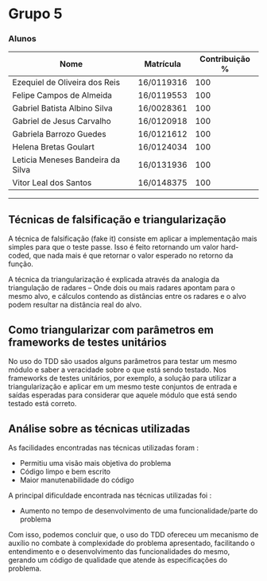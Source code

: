 # Grupo 5

### Alunos

| Nome | Matrícula | Contribuição % |
|------|-----------|----------------|
| Ezequiel de Oliveira dos Reis | 16/0119316 | 100 |
| Felipe Campos de Almeida | 16/0119553 | 100 |
| Gabriel Batista Albino Silva | 16/0028361 | 100 |
| Gabriel de Jesus Carvalho | 16/0120918 | 100 |
| Gabriela Barrozo Guedes | 16/0121612 | 100 |
| Helena Bretas Goulart | 16/0124034 | 100 |
| Leticia Meneses Bandeira da Silva | 16/0131936 | 100 |
| Vitor Leal dos Santos | 16/0148375 | 100 |

---

## Técnicas de falsificação e triangularização

A técnica de falsificação (fake it) consiste em aplicar a implementação mais simples para que o teste passe. Isso é feito retornando um valor hard-coded, que nada mais é que retornar o valor esperado no retorno da função. 

A técnica da triangularização é explicada através da analogia da triangulação de radares – Onde dois ou mais radares apontam para o mesmo alvo, e cálculos contendo as distâncias entre os radares e o alvo podem resultar na distância real do alvo.

## Como triangularizar com parâmetros em frameworks de testes unitários

No uso do TDD são usados alguns parâmetros para testar um mesmo módulo e saber a veracidade sobre o que está sendo testado. Nos frameworks de testes unitários, por exemplo, a solução para utilizar a triangularização e aplicar em um mesmo teste conjuntos de entrada e saídas esperadas para considerar que aquele módulo que está sendo testado está correto.

## Análise sobre as técnicas utilizadas

As facilidades encontradas nas técnicas utilizadas foram : <br>

-  Permitiu uma visão mais objetiva do problema <br>
-  Código limpo e bem escrito <br>
-  Maior manutenabilidade do código <br>

A principal dificuldade encontrada nas técnicas utilizadas foi : <br>

-   Aumento no tempo de desenvolvimento de uma funcionalidade/parte do problema <br>

Com isso, podemos concluir que, o uso do TDD ofereceu um mecanismo de auxílio no combate à complexidade do problema apresentado, facilitando o entendimento e o desenvolvimento das funcionalidades do mesmo, gerando um código de qualidade que atende às especificações do problema.
